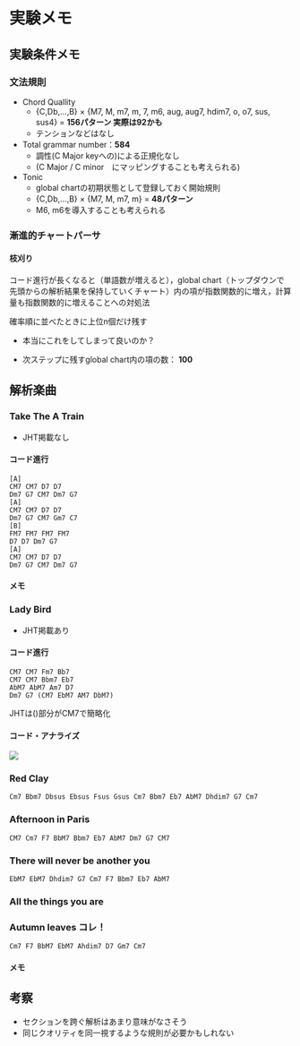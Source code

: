 # 実験メモ

## 実験条件メモ

###  文法規則
- Chord Quallity
  - {C,Db,...,B} × {M7, M, m7, m, 7, m6, aug, aug7, hdim7, o, o7, sus, sus4} = **156パターン 実際は92かも**
  - テンションなどはなし
- Total grammar number：**584** <!-- TODO　この数本当に合ってる？　確認して3.3章の修正 -->
  - 調性(C Major keyへの)による正規化なし
  - (C Major / C minor　にマッピングすることも考えられる)
- Tonic 
  - global chartの初期状態として登録しておく開始規則
  - {C,Db,...,B} × {M7, M, m7, m} = **48パターン**
  - M6, m6を導入することも考えられる
###  漸進的チャートパーサ
#### 枝刈り
コード進行が長くなると（単語数が増えると），global chart（トップダウンで先頭からの解析結果を保持していくチャート）内の項が指数関数的に増え，計算量も指数関数的に増えることへの対処法

確率順に並べたときに上位n個だけ残す
- 本当にこれをしてしまって良いのか？

- 次ステップに残すglobal chart内の項の数： **100**

  
## 解析楽曲

### Take The A Train
- JHT掲載なし
#### コード進行
```
[A]
CM7 CM7 D7 D7
Dm7 G7 CM7 Dm7 G7
[A]
CM7 CM7 D7 D7
Dm7 G7 CM7 Gm7 C7
[B]
FM7 FM7 FM7 FM7
D7 D7 Dm7 G7
[A]
CM7 CM7 D7 D7
Dm7 G7 CM7 Dm7 G7
```
#### メモ

### Lady Bird
- JHT掲載あり
#### コード進行
```
CM7 CM7 Fm7 Bb7
CM7 CM7 Bbm7 Eb7
AbM7 AbM7 Am7 D7
Dm7 G7 (CM7 EbM7 AM7 DbM7)
```
JHTは()部分がCM7で簡略化

<!-- <img src="***画像URL***" width="***サイズ***"> -->
#### コード・アナライズ
![](./fig/lady.jpeg)

### Red Clay
```
Cm7 Bbm7 Dbsus Ebsus Fsus Gsus Cm7 Bbm7 Eb7 AbM7 Dhdim7 G7 Cm7
```

### Afternoon in Paris
```
CM7 Cm7 F7 BbM7 Bbm7 Eb7 AbM7 Dm7 G7 CM7
```

### There will never be another you
```
EbM7 EbM7 Dhdim7 G7 Cm7 F7 Bbm7 Eb7 AbM7 
```

### All the things you are 

### Autumn leaves コレ！
```
Cm7 F7 BbM7 EbM7 Ahdim7 D7 Gm7 Cm7
```


#### メモ

## 考察
- セクションを跨ぐ解析はあまり意味がなさそう
- 同じクオリティを同一視するような規則が必要かもしれない 